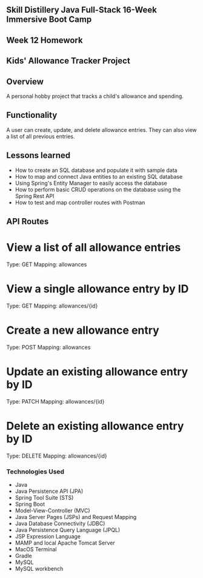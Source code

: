 ## Skill Distillery Java Full-Stack 16-Week Immersive Boot Camp

## Week 12 Homework

## Kids' Allowance Tracker Project


## Overview
A personal hobby project that tracks a child's allowance and spending.


## Functionality
A user can create, update, and delete allowance entries. They can also view a list of all previous entries.

## Lessons learned
* How to create an SQL database and populate it with sample data
* How to map and connect Java entities to an existing SQL database
* Using Spring's Entity Manager to easily access the database
* How to perform basic CRUD operations on the database using the Spring Rest API
* How to test and map controller routes with Postman

## API Routes
# View a list of all allowance entries
Type: GET
Mapping: allowances

# View a single allowance entry by ID
Type: GET
Mapping: allowances/{id}

# Create a new allowance entry
Type: POST
Mapping: allowances

# Update an existing allowance entry by ID
Type: PATCH
Mapping: allowances/{id}

# Delete an existing allowance entry by ID
Type: DELETE
Mapping: allowances/{id}


### Technologies Used
* Java
* Java Persistence API (JPA)
* Spring Tool Suite (STS)
* Spring Boot
* Model-View-Controller (MVC)
* Java Server Pages (JSPs) and Request Mapping
* Java Database Connectivity (JDBC)
* Java Persistence Query Language (JPQL)
* JSP Expression Language
* MAMP and local Apache Tomcat Server
* MacOS Terminal
* Gradle
* MySQL
* MySQL workbench
